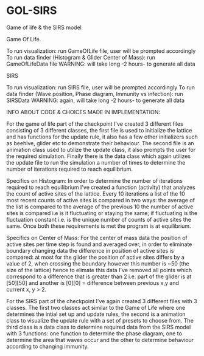 # GOL-SIRS
Game of life &amp; the SIRS model

Game Of Life.

To run visualization: run GameOfLife file, user will be prompted accordingly
To run data finder (Histogram & Glider Center of Mass): run GameOfLifeData file WARNING: will take long -2 hours- to generate all data

SIRS

To run visualization: run SIRS file, user will be prompted accordingly
To run data finder (Wave position, Phase diagram, Immunity vs infection): run SIRSData WARNING: again, will take long -2 hours- to generate all data


INFO ABOUT CODE & CHOICES MADE IN IMPLEMENTATION:

For the game of life part of the checkpoint I've created 3 different files consisting of 3 different classes,
the first file is used to initialize the lattice and has functions for the update rule, it also has a few
other initializers such as beehive, glider etc to demonstrate their behaviour.
The second file is an animation class used to utilize the update class, it also prompts the user 
for the required simulation. Finally there is the data class which again utilizes the update file to run the 
simulation a number of times to determine the number of iterations required to reach equilibrium.

Specifics on Histogram:
In order to determine the number of iterations required to reach equilibrium I've created a function (activity)
that analyzes the count of active sites of the lattice. Every 10 iterations a list of the 10 most recent counts 
of active sites is compared in two ways:
the average of the list is compared to the average of the previous 10
the number of active sites is compared i.e is it fluctuating or staying the same; if fluctuating is the fluctuation constant
i.e. is the unique number of counts of active sites the same.
Once both these requirements is met the program is at equilibrium.

Specifics on Center of Mass:
For the center of mass data the position of active sites per time step is found and averaged over,
in order to eliminate boundary changing data the difference in position of active sites is compared:
at most for the glider the position of active sites differs by a value of 2, when crossing the boundary however this
number is ~50 (the size of the lattice) hence to elimate this data I've removed all points which correspond to a difference
that is greater than 2 i.e. part of the glider is at [50][50] and another is [0][0] = difference between previous x,y and current
x, y > 2.

For the SIRS part of the checkpoint I've again created 3 different files with 3 classes.
The first two classes act similar to the Game of Life where one determines the intial set up and update rules,
the second is a animation class to visualize the update rule with a set of presets to choose from.
The third class is a data class to determine required data from the SIRS model with 3 functions:
one function to determine the phase diagram, one to determine the area that waves occur and the other to determine behaviour 
according to changing immunity.
